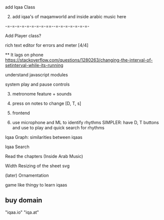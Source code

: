 add Iqaa Class

2. add iqaa's of maqamworld and inside arabic music here


-=-=-=-=-=-=-=-=-==--=-=-=-=-=-=-=-



Add Player class?


rich text editor for errors and meter [4/4]

** It lags on phone
    https://stackoverflow.com/questions/1280263/changing-the-interval-of-setinterval-while-its-running




understand javascript modules

system play and pause controls


3. metronome feature + sounds
 
4. press on notes to change [D, T, s]

5. frontend

6. use microphone and ML to identify rhythms
   SIMPLER: have D, T buttons and use to play and quick search for rhythms  

Iqaa Graph: similarities between iqaas

Iqaa Search

Read the chapters (Inside Arab Music)

Width Resizing of the sheet svg

(later) Ornamentation

game like thingy to learn iqaas

## buy domain
"iqaa.io"
"iqa.at"

